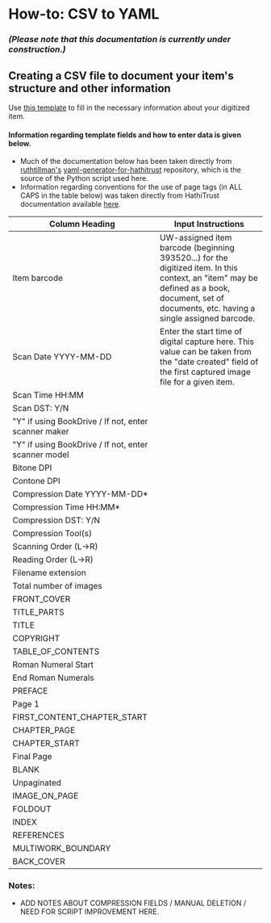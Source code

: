 # How-to: CSV to YAML  
### *(Please note that this documentation is currently under construction.)*  
## Creating a CSV file to document your item's structure and other information  
Use [this template](https://docs.google.com/spreadsheets/d/1tXg4p4iouy6OBnflIgYaC_AVBDDvhF_pym7eYVc6RMc/edit?usp=sharing) to fill in the necessary information about your digitized item.  

#### Information regarding template fields and how to enter data is given below.  
- Much of the documentation below has been taken directly from [ruthtillman's](https://github.com/ruthtillman) [yaml-generator-for-hathitrust](https://github.com/ruthtillman/yaml-generator-for-hathitrust) repository, which is the source of the Python script used here.
- Information regarding conventions for the use of page tags (in ALL CAPS in the table below) was taken directly from HathiTrust documentation available [here](https://drive.google.com/file/d/0B0EHs5JWGUMLWjU2OHVhQzN5WEk/view).  

| Column Heading | Input Instructions |
| --- | --- |
| Item barcode | UW-assigned item barcode (beginning 393520...) for the digitized item. In this context, an "item" may be defined as a book, document, set of documents, etc. having a single assigned barcode. |
| Scan Date YYYY-MM-DD | Enter the start time of digital capture here. This value can be taken from the "date created" field of the first captured image file for a given item. |
| Scan Time HH:MM | |
| Scan DST: Y/N | |
| "Y" if using BookDrive / If not, enter scanner maker | |
| "Y" if using BookDrive / If not, enter scanner model | |
| Bitone DPI | |
| Contone DPI | |
| Compression Date YYYY-MM-DD* | |
| Compression Time HH:MM* | |
| Compression DST: Y/N | |
| Compression Tool(s) | |
| Scanning Order (L->R) | |
| Reading Order (L->R) | |
| Filename extension | |
| Total number of images | |
| FRONT_COVER | |
| TITLE_PARTS | |
| TITLE | |
| COPYRIGHT | |
| TABLE_OF_CONTENTS | |
| Roman Numeral Start | |
| End Roman Numerals | |
| PREFACE | |
| Page 1 | |
| FIRST_CONTENT_CHAPTER_START | |
| CHAPTER_PAGE | |
| CHAPTER_START | |
| Final Page | |
| BLANK | |
| Unpaginated | |
| IMAGE_ON_PAGE | |
| FOLDOUT | |
| INDEX | |
| REFERENCES | |
| MULTIWORK_BOUNDARY | |
| BACK_COVER | |

### Notes:  
* ADD NOTES ABOUT COMPRESSION FIELDS / MANUAL DELETION / NEED FOR SCRIPT IMPROVEMENT HERE.
